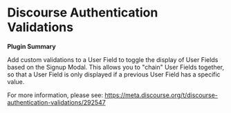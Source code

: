 # **Discourse Authentication Validations**

**Plugin Summary**

Add custom validations to a User Field to toggle the display of User Fields based on the Signup Modal. This allows you to "chain" User Fields together, so that a User Field is only displayed if a previous User Field has a specific value.

For more information, please see: https://meta.discourse.org/t/discourse-authentication-validations/292547
